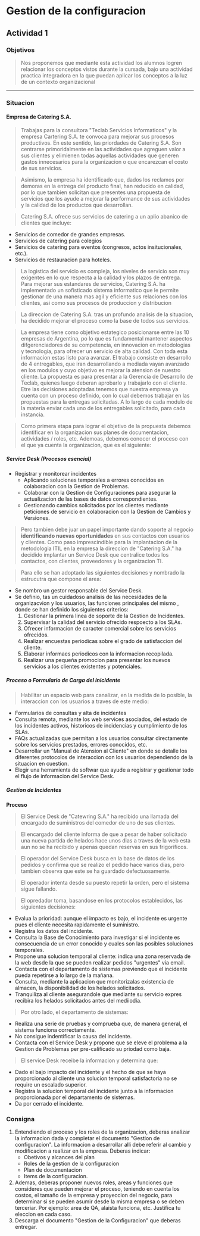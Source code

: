 # Gestion de la configuracion

## Actividad 1

### Objetivos

> Nos proponemos que mediante esta actividad los alumnos logren relacionar los conceptos vistos durante la cursada, bajo una actividad practica integradora en la que puedan aplicar los conceptos a la luz de un contexto organizacional

<hr />

### Situacion

#### Empresa de Catering S.A.

> Trabajas para la consultora "Teclab Servicios Informaticos" y la empresa Cartering S.A. te convoca para mejorar sus procesos productivos.
En este sentido, las priordades de Catering S.A. Son centrarse primoridalmente en las actividades que agreguen valor a sus clientes y elimienen todas aquellas actividades que generen gastos innecesarios para la organizacion o que encarezcan el costo de sus servicios.

> Asimismo, la empresa ha identificado que, dados los reclamos por demoras en la entrega del producto final, han reducido en calidad, por lo que tambien solicitan que presentes una propuesta de servicios que los ayude a mejorar la performance de sus actividades y la calidad de los productos que desarrollan.

> Catering S.A. ofrece sus servicios de catering a un aplio abanico de clientes que incluye:

- Servicios de comedor de grandes empresas.
- Servicios de catering para colegios
- Servicios de catering para eventos (congresos, actos insitucionales, etc.).
- Servicios de restauracion para hoteles.

> La logistica del servicio es compleja, los niveles de servicio son muy exigentes en lo que respecta a la calidad y los plazos de entrega. Para mejorar sus estandares de servicios, Catering S.A. ha implementado un sofisticado sistema informatico que le permite gestionar de una manera mas agil y eficiente sus relaciones con los clientes, asi como sus procesos de produccion y distribucion

> La direccion de Catering S.A. tras un profundo analisis de la situacion, ha decidido mejorar el proceso como la base de todos sus servicios.

> La empresa tiene como objetivo estategico posicionarse entre las 10 empresas de Argentina, po lo que es fundamental mantener aspectos difgerenciadores de su competencia, en innovacion en metodologias y tecnologia, para ofrecer un servicio de alta calidad.
Con toda esta informacion estas listo para avanzar. El trabajo consiste en desarrollo de 4 entregables, que iran desarrollando a mediada vayan avanzado en los modulos y cuyo objetivo es mejorar la atension de nuestro cliente. La propuesta es para presentar a la Gerencia de Desarrollo de Teclab, quienes luego deberan aprobarlo y trabajarlo con el cliente. Etre las decisiones adoptadas tenemos que nuestra empresa ya cuenta con un proceso definido, con lo cual debemos trabajar en las propuestas para la entregas solicitadas.
> A lo largo de cada modulo de la materia enviar cada uno de los entregables solicitado, para cada instancia.

> Como primera etapa para lograr el objetivo de la propuesta debemos identificar en la organizacion sus planes de documentacion, actividades / roles, etc. Ademoas, debemos conocer el proceso con el que ya cuenta la organizacion, que es el siguiente:

##### Service Desk (Procesos esencial)

- Registrar y monitorear incidentes
  - Aplicando soluciones temporales a errores conocidos en colaboracion con la Gestion de Problemas.
  - Colaborar con la Gestion de Configuraciones para asegurar la actualizacion de las bases de datos correspondientes.
  - Gestionando cambios solicitados por los clientes mediante peticiones de servicio en colaboracion con la Gestion de Cambios y Versiones.

> Pero tambien debe juar un papel importante dando soporte al negocio <b>identificando nuevas oportunidades</b> en sus contactos con usuarios y clientes.
Como paso imprescindible para la implantacion de la metodologia ITIL en la empresa la direccion de "Catering S.A." ha decidido implantar un Service Desk que centralice todos los contactos, con clientes, proveedores y la organizacion TI.

> Para ello se han adoptado las siguientes decisiones y nombrado la estrucutra que compone el area:

- Se nombro un gestor responsable del Service Desk.
- Se definio, tas un cuidadoso analisis de las necesidades de la organizacvion y los usuarios, las funciones principales del mismo , donde se han definido los siguientes criterios:
  1. Gestionar la primera linea de soporte de la Gestion de Incidentes.
  2. Supervisar la calidad del servicio ofrecido respoecto a los SLAs.
  3. Ofrecer informacion de caracter comercial sobre los servicios ofrecidos.
  4. Realizar encuestas periodicas sobre el grado de satisfaccion del cliente.
  5. Elaborar informaes periodicos con la informacion recopilada.
  6. Realizar una pequeña promocion para presentar los nuevos servicios a los clientes existentes y potenciales.

##### Proceso o Formulario de Carga del inicidente

> Habilitar un espacio web para canalizar, en la medida de lo posible, la interaccion con los usuarios a traves de este medio:

- Formularios de consultas y alta de incidentes
- Consulta remota, mediante los web services asociados, del estado de los incidentes activos, historicos de incidencias y cumplimiento de los SLAs.
- FAQs actualizadas que permitan a los usuarios consultar directamente sobre los servicios prestados, errores conocidos, etc.
- Desarrollar un "Manual de Atension al Cliente" en donde se detalle los diferentes protocolos de interaccion con los usuarios dependiendo de la situacion en cuestion.
- Elegir una herramienta de softwar que ayude a registrar y gestionar todo el flujo de informacion del Service Desk.

##### Gestion de Incidentes

**Proceso**

> El Service Desk de "Catewring S.A." ha recibido una llamada del encargado de suministros del comedor de uno de sus clientes.

> El encargado del cliente informa de que a pesar de haber solicitado una nueva partida de helados hace unos dias a traves de la web esta aun no se ha recibido y apenas quedan reservas en sus frigorificos.

> El operador del Service Desk busca en la base de datos de los pedidos y confirma que se realizo el pedido hace varios dias, pero tambien observa que este se ha guardado defectuosamente.

> El operador intenta desde su puesto repetir la orden, pero el sistema sigue fallando.

> El opredador toma, basandose en los protocolos establecidos, las siguientes decisiones:

- Evalua la prioridad: aunque el impacto es bajo, el incidente es urgente pues el cliente necesita rapidamente el suministro.
- Registra los datos del incidente.
- Consulta la Base de Conocimiento para investigar si el incidente es consecuencia de un error conocido y cuales son las posibles soluciones temporales.
- Propone una solucion temporal al cliente: indica una zona reservada de la web desde la que se pueden realizar pedidos "urgentes" via email.
- Contacta con el departamento de sistemas previendo que el incidente pueda repetirse a lo largo de la mañana.
- Consulta, mediante la aplicacion que monitorizalas existencia de almacen, la disponibilidad de los helados solicitados.
- Tranquiliza al cliente asegurandole que mediante su servicio expres recibira los helados solicitados antes del mediiodia.

> Por otro lado, el departamento de sistemas:

- Realiza una serie de pruebas y comprueba que, de manera general, el sistema funciona correctamente.
- No consigue indentificar la causa del incidente.
- Contacta con el Service Desk y propone que se eleve el problema a la Gestion de Problemas per pre-calificado su priodad como baja.

> El service Desk receibe la informacion y determina que:

- Dado el bajo impacto del incidente y el hecho de que se haya proporcionado al cliente una solucion temporal satisfactoria no se require un escalado superior.
- Registra la solucion temporal del incidente junto a la informacion proporcionada por el departamento de sistemas.
- Da por cerrado el incidente.

### Consigna

1. Entendiendo el proceso y los roles de la organizacion, deberas analizar la informacion dada y completar el documento "Gestion de configuracion". La informacion a desarrollar alli debe referir al cambio y modificacion a realizar en la empresa. Deberas indicar:
   - Obetivos y alcances del plan
   - Roles de la gestion de la configuracion
   - Plan de documentacion
   - Items de la configuracion.
2. Ademas, deberas proponer nuevos roles, areas y funciones que consideres que pueden mejorar el proceso, teniendo en cuenta los costos, el tamaño de la empresa y proyeccion del negocio, para determinar si se pueden asumir desde la misma empresa o se deben terceriar. Por ejemplo: area de QA, alaista funciona, etc. Justifica tu eleccion en cada caso.
3. Descarga el documento "Gestion de la Configuracion" que deberas entregar.
